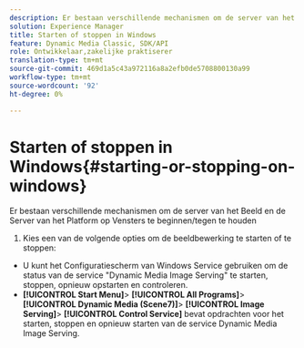 ```yaml
---
description: Er bestaan verschillende mechanismen om de server van het Beeld en de Server van het Platform op Vensters te beginnen/tegen te houden
solution: Experience Manager
title: Starten of stoppen in Windows
feature: Dynamic Media Classic, SDK/API
role: Ontwikkelaar,zakelijke praktiserer
translation-type: tm+mt
source-git-commit: 469d1a5c43a972116a8a2efb0de5708800130a99
workflow-type: tm+mt
source-wordcount: '92'
ht-degree: 0%

---
```



# Starten of stoppen in Windows{#starting-or-stopping-on-windows}

Er bestaan verschillende mechanismen om de server van het Beeld en de Server van het Platform op Vensters te beginnen/tegen te houden

1. Kies een van de volgende opties om de beeldbewerking te starten of te stoppen:

* U kunt het Configuratiescherm van Windows Service gebruiken om de status van de service &quot;Dynamic Media Image Serving&quot; te starten, stoppen, opnieuw opstarten en controleren.
* **[!UICONTROL Start Menu]**>  **[!UICONTROL All Programs]**>  **[!UICONTROL Dynamic Media (Scene7)]**>  **[!UICONTROL Image Serving]**>  **[!UICONTROL Control Service]** bevat opdrachten voor het starten, stoppen en opnieuw starten van de service Dynamic Media Image Serving.

